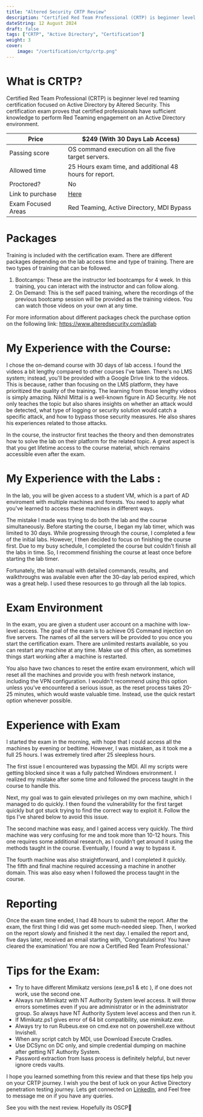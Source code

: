 ```yaml
---
title: "Altered Security CRTP Review"
description: "Certified Red Team Professional (CRTP) is beginner level red teaming certification focused on Active Directory."
dateString: 12 August 2024
draft: false
tags: ["CRTP", "Active Directory", "Certification"]
weight: 3
cover:
    image: "/certification/crtp/crtp.png"
---
```



# What is CRTP?

Certified Red Team Professional (CRTP) is beginner level red teaming certification focused on Active Directory by Altered Security. This certification exam proves that certified professionals have sufficient knowledge to perform Red Teaming engagement on an Active Directory environment.

| Price              | $249 (With 30 Days Lab Access)                          |
| ------------------ | ------------------------------------------------------- |
| Passing score      | OS command execution on all the five target servers.    |
| Allowed time       | 25 Hours exam time, and additional 48 hours for report. |
| Proctored?         | No                                                      |
| Link to purchase   | [Here](https://www.alteredsecurity.com/adlab)           |
| Exam Focused Areas | Red Teaming, Active Directory, MDI Bypass               |


# Packages

Training is included with the certification exam. There are different packages depending on the lab access time and type of training. 
There are two types of training that can be followed.
1. Bootcamps:
		These are the instructor led bootcamps for 4 week. In this training, you can interact with the instructor and can follow along. 
2. On Demand:
		This is the self paced training, where the recordings of the previous bootcamp session will be provided as the training videos. You can watch those videos on your own at any time. 
		
For more information about different packages check the purchase option on the following link:
https://www.alteredsecurity.com/adlab


# My Experience with the Course:

I chose the on-demand course with 30 days of lab access. I found the videos a bit lengthy compared to other courses I've taken. There's no LMS system; instead, you'll be provided with a Google Drive link to the videos. This is because, rather than focusing on the LMS platform, they have prioritized the quality of the training. The learning from those lengthy videos is simply amazing. Nikhil Mittal is a well-known figure in AD Security. He not only teaches the topic but also shares insights on whether an attack would be detected, what type of logging or security solution would catch a specific attack, and how to bypass those security measures. He also shares his experiences related to those attacks.

In the course, the instructor first teaches the theory and then demonstrates how to solve the lab on their platform for the related topic. A great aspect is that you get lifetime access to the course material, which remains accessible even after the exam.

# My Experience with the Labs :

In the lab, you will be given access to a student VM, which is a part of AD enviroment with multiple machines and forests. You need to apply what you've learned to access these machines in different ways.

The mistake I made was trying to do both the lab and the course simultaneously. Before starting the course, I began my lab timer, which was limited to 30 days. While progressing through the course, I completed a few of the initial labs. However, I then decided to focus on finishing the course first. Due to my busy schedule, I completed the course but couldn't finish all the labs in time. So, I recommend finishing the course at least once before starting the lab timer.

Fortunately, the lab manual with detailed commands, results, and walkthroughs was available even after the 30-day lab period expired, which was a great help. I used these resources to go through all the lab topics. 

# Exam Environment 

In the exam, you are given a student user account on a machine with low-level access. The goal of the exam is to achieve OS Command injection on five servers. The names of all the servers will be provided to you once you start the certification exam. There are unlimited restarts available, so you can restart any machine at any time. Make use of this often, as sometimes things start working after a machine is restarted.

You also have two chances to reset the entire exam environment, which will reset all the machines and provide you with fresh network instance, including the VPN configuration. I wouldn't recommend using this option unless you’ve encountered a serious issue, as the reset process takes 20-25 minutes, which would waste valuable time. Instead, use the quick restart option whenever possible.

# Experience with Exam

I started the exam in the morning, with hope that I could access all the machines by evening or bedtime. However, I was mistaken, as it took me a full 25 hours. I was extremely tired after 25 sleepless hours.

The first issue I encountered was bypassing the MDI. All my scripts were getting blocked since it was a fully patched Windows environment. I realized my mistake after some time and followed the process taught in the course to handle this.

Next, my goal was to gain elevated privileges on my own machine, which I managed to do quickly. I then found the vulnerability for the first target quickly but got stuck trying to find the correct way to exploit it. Follow the tips I’ve shared below to avoid this issue.

The second machine was easy, and I gained access very quickly. The third machine was very confusing for me and took more than 10-12 hours. This one requires some additional research, as I couldn’t get around it using the methods taught in the course. Eventually, I found a way to bypass it.

The fourth machine was also straightforward, and I completed it quickly. The fifth and final machine required accessing a machine in another domain. This was also easy when I followed the process taught in the course.

# Reporting
Once the exam time ended, I had 48 hours to submit the report. After the exam, the first thing I did was get some much-needed sleep. Then, I worked on the report slowly and finished it the next day. I emailed the report and, five days later, received an email starting with, 'Congratulations! You have cleared the examination! You are now a Certified Red Team Professional.'

# Tips for the Exam:

- Try to have different Mimikatz versions (exe,ps1 & etc ), if one does not work, use the second one. 
- Always run Mimikatz with NT Authority System level access. It will throw errors sometimes even if you are administrator or in the administrator group. So always have NT Authority System level access and then run it. 
- If Mimikatz.ps1 gives error of 64 bit compatibility, use mimikatz.exe.
- Always try to run Rubeus.exe on cmd.exe not on powershell.exe without Invishell.
- When any script catch by MDI, use Download Execute Cradles. 
- Use DCSync on DC only, and simple credential dumping on machine after getting NT Authority System. 
- Password extraction from lsass process is definitely helpful, but never ignore creds vaults. 

I hope you learned something from this review and that these tips help you on your CRTP journey. I wish you the best of luck on your Active Directory penetration testing journey. Lets get connected on [LinkedIn](https://linkedin.com/in/muhammadyqb), and Feel free to message me on if you have any queries.

See you with the next review. Hopefully its OSCP🤞

